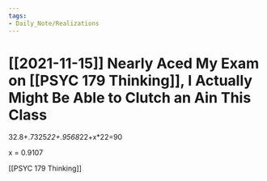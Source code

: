 ```yaml
---
tags:
- Daily_Note/Realizations
---
```


# [[2021-11-15]] Nearly Aced My Exam on [[PSYC 179 Thinking]], I Actually Might Be Able to Clutch an Ain This Class


32.8+.7325*22+.9568*22+x\*22=90

x = 0.9107

[[PSYC 179 Thinking]]